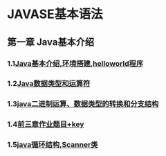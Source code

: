 
# JAVASE基本语法
## 第一章 Java基本介绍
### 1.1[Java基本介绍,环境搭建,helloworld程序](https://github.com/Ze1Sure/javaSE/issues/1)
### 1.2[Java数据类型和运算符](https://github.com/Ze1Sure/javaSE/issues/2)
### 1.3[java二进制运算、数据类型的转换和分支结构](https://github.com/Ze1Sure/javaSE/issues/3)
### 1.4[前三章作业题目+key](https://github.com/Ze1Sure/javaSE/issues/4)
### 1.5[java循环结构,Scanner类](https://github.com/Ze1Sure/javaSE/issues/5)
